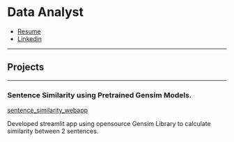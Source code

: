 # Data Analyst

* [Resume](assets/data/ChinmaySuryarao-DataAnalyst.pdf)
* [Linkedin](linkedin.com/in/chinmay-suryarao)

---
## Projects
---
### Sentence Similarity using Pretrained Gensim Models.

[sentence_similarity_webapp](https://word2vecwebapp-6rjg6grjyvvhnhps9vgjqu.streamlit.app)

Developed streamlit app using opensource Gensim Library to calculate similarity between 2 sentences.
